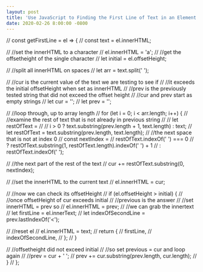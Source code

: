 ```yaml
---
layout: post
title: 'Use JavaScript to Finding the First Line of Text in an Element'
date: 2020-02-26 8:00:00 -0800
---
```

// const getFirstLine = el => {
//     const text = el.innerHTML;

//     //set the innerHTML to a character
//     el.innerHTML = 'a';
//     //get the offsetheight of the single character
//     let initial = el.offsetHeight;

//     //split all innerHTML on spaces
//     let arr = text.split(' ');

//     //cur is the current value of the text we are testing to see if
//     //it exceeds the initial offsetHeight when set as innerHTML
//     //prev is the previously tested string that did not exceed the offset height
//     //cur and prev start as empty strings
//     let cur = '';
//     let prev = '';

//     //loop through, up to array length
//     for (let i = 0; i < arr.length; i++) {
//         //examine the rest of text that is not already in previous string
//         // let restOfText =
//         //     i > 0 ? text.substring(prev.length + 1, text.length) : text;
//         let restOfText = text.substring(prev.length, text.length);
//         //the next space that is not at index 0
//         const nextIndex =
//             restOfText.indexOf(' ') === 0
//                 ? restOfText.substring(1, restOfText.length).indexOf(' ') + 1
//                 : restOfText.indexOf(' ');

//         //the next part of the rest of the text
//         cur += restOfText.substring(0, nextIndex);

//         //set the innerHTML to the current text
//         el.innerHTML = cur;

//         //now we can check its offsetHeight
//         if (el.offsetHeight > initial) {
//             //once offsetHeight of cur exceeds initial
//             //previous is the answer
//             //set innerHTML = prev so
//             el.innerHTML = prev;
//             //we can grab the innertext
//             let firstLine = el.innerText;
//             let indexOfSecondLine = prev.lastIndexOf('<');

//             //reset el
//             el.innerHTML = text;
//             return {
//                 firstLine,
//                 indexOfSecondLine,
//             };
//         }

//         //offsetheight did not exceed initial
//         //so set previous = cur and loop again
//         //prev = cur + ' ';
//         prev += cur.substring(prev.length, cur.length);
//     }
// };
